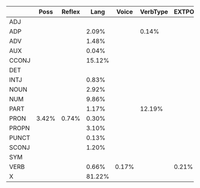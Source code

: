  |  | Poss | Reflex | Lang | Voice | VerbType | EXTPOS | Incorporated | __MISC__Language | GE | Mood | Number | Aspect | Person | Definite | Deixis | Gloss | SVC | Polarity | MGloss | PronType | VerbForm | MSeg | PartType | ExtPos | Tense | nWord | Case | RX | Foreign
|---|---|---|---|---|---|---|---|---|---|---|---|---|---|---|---|---|---|---|---|---|---|---|---|---|---|---|---|---|---|
 | ADJ  |  |  |  |  |  |  |  |  | 61.76% |  | 6.86% |  |  | 6.86% | 1.96% | 99.02% |  |  | 4.90% | 0.98% |  | 4.90% |  |  |  | 61.76% | 0.98% | 60.78% | 
 | ADP  |  |  | 2.09% |  | 0.14% |  |  |  | 60.45% |  |  |  |  |  |  | 99.86% |  |  |  | 0.14% |  |  |  | 0.84% |  | 60.45% | 0.56% | 60.31% | 2.09%
 | ADV  |  |  | 1.48% |  |  |  |  |  | 55.59% | 0.27% |  | 0.27% |  |  | 0.81% | 99.60% |  |  | 0.81% | 22.07% |  | 0.81% |  | 0.40% |  | 55.59% |  | 55.45% | 1.48%
 | AUX  |  |  | 0.04% |  |  |  |  |  | 55.22% | 18.23% | 94.87% | 53.97% | 94.83% |  |  | 99.35% |  | 0.26% | 0.04% | 0.04% |  | 0.04% |  | 0.04% | 29.44% | 55.26% |  | 54.61% | 0.04%
 | CCONJ  |  |  | 15.12% |  |  |  |  |  | 51.74% |  |  |  |  |  |  | 100.00% |  |  |  |  |  |  |  |  |  | 51.74% |  | 51.74% | 15.12%
 | DET  |  |  |  |  |  |  |  |  | 66.18% |  | 51.84% | 0.37% |  | 28.31% | 1.84% | 97.79% |  |  | 2.57% | 11.03% |  | 2.57% |  |  |  | 66.18% |  | 64.34% | 
 | INTJ  |  |  | 0.83% |  |  |  |  |  | 53.07% |  | 0.17% | 0.17% | 0.17% |  |  | 99.34% |  |  | 0.17% | 0.17% |  | 0.17% | 0.17% |  |  | 53.07% |  | 52.57% | 0.83%
 | NOUN  |  |  | 2.92% |  |  |  |  |  | 64.33% |  | 4.97% | 3.12% | 0.15% | 5.65% | 1.71% | 99.61% |  |  | 15.55% | 2.29% | 0.05% | 15.55% | 0.05% |  |  | 64.33% | 1.51% | 63.89% | 2.92%
 | NUM  |  |  | 9.86% |  |  |  |  |  | 66.20% |  |  | 2.82% |  |  |  | 100.00% |  |  | 14.08% | 2.82% |  | 14.08% |  |  |  | 66.20% | 1.41% | 66.20% | 9.86%
 | PART  |  |  | 1.17% |  | 12.19% |  |  |  | 58.85% | 1.90% |  | 3.95% |  | 0.05% | 0.39% | 99.71% |  | 18.33% | 0.20% | 0.34% | 3.61% | 0.20% | 13.31% |  |  | 58.85% | 2.63% | 58.41% | 1.17%
 | PRON  | 3.42% | 0.74% | 0.30% |  |  |  | 4.38% |  | 58.02% |  | 82.54% | 1.19% | 82.39% | 3.05% | 1.34% | 99.78% |  |  | 1.34% | 93.91% |  | 1.34% |  |  |  | 58.17% | 76.00% | 57.95% | 0.30%
 | PROPN  |  |  | 3.10% |  |  |  |  |  | 9.73% |  | 0.44% | 1.33% |  | 1.77% | 2.65% | 100.00% |  |  | 0.88% |  |  | 0.88% |  |  |  | 9.73% |  | 9.73% | 3.10%
 | PUNCT  |  |  | 0.13% |  |  |  |  |  | 53.66% |  | 0.03% |  |  |  |  | 99.84% | 0.03% | 0.03% |  | 0.03% |  |  |  |  |  | 54.01% |  | 0.13% | 0.06%
 | SCONJ  |  |  | 1.20% |  |  |  |  |  | 53.85% | 22.91% | 0.34% | 0.17% | 0.34% |  |  | 99.49% |  |  | 0.34% | 10.09% |  | 0.34% |  | 2.39% |  | 54.19% |  | 53.68% | 1.20%
 | SYM  |  |  |  |  |  |  |  |  |  |  |  |  |  |  |  |  |  |  |  |  |  |  |  |  |  |  |  |  | 
 | VERB  |  |  | 0.66% | 0.17% |  | 0.21% |  |  | 57.66% | 0.69% | 4.44% | 15.64% | 2.15% | 0.17% | 0.14% | 99.55% | 4.65% |  | 12.86% | 2.36% | 42.30% | 12.86% |  | 2.46% | 0.03% | 57.91% | 0.03% | 57.11% | 0.66%
 | X  |  |  | 81.22% |  |  |  |  | 2.54% | 41.62% | 1.02% | 4.57% | 0.51% | 2.03% |  | 0.51% | 100.00% |  | 3.05% | 1.52% | 5.08% | 2.54% | 1.52% | 0.51% | 0.51% |  | 41.62% | 0.51% | 41.62% | 83.25%
